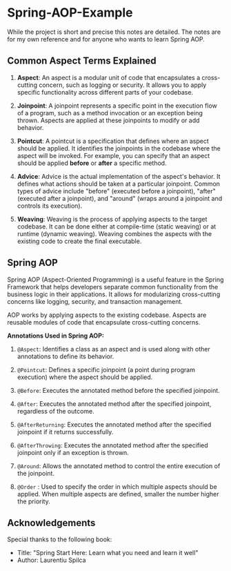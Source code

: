 # Spring-AOP-Example

 While the project is short and precise this notes are detailed. The notes are for my own reference and for anyone who wants to learn Spring AOP.

## **Common Aspect Terms Explained**

1. **Aspect**: An aspect is a modular unit of code that encapsulates a cross-cutting concern, such as logging or security. It allows you to apply specific functionality across different parts of your codebase.

2. **Joinpoint**: A joinpoint represents a specific point in the execution flow of a program, such as a method invocation or an exception being thrown. Aspects are applied at these joinpoints to modify or add behavior.

3. **Pointcut**: A pointcut is a specification that defines where an aspect should be applied. It identifies the joinpoints in the codebase where the aspect will be invoked. For example, you can specify that an aspect should be applied **before** or **after** a specific method.

4. **Advice**: Advice is the actual implementation of the aspect's behavior. It defines what actions should be taken at a particular joinpoint. Common types of advice include "before" (executed before a joinpoint), "after" (executed after a joinpoint), and "around" (wraps around a joinpoint and controls its execution).

5. **Weaving**: Weaving is the process of applying aspects to the target codebase. It can be done either at compile-time (static weaving) or at runtime (dynamic weaving). Weaving combines the aspects with the existing code to create the final executable.



## **Spring AOP**

Spring AOP (Aspect-Oriented Programming) is a useful feature in the Spring Framework that helps developers separate common functionality from the business logic in their applications. It allows for modularizing cross-cutting concerns like logging, security, and transaction management.

AOP works by applying aspects to the existing codebase. Aspects are reusable modules of code that encapsulate cross-cutting concerns. 

**Annotations Used in Spring AOP:**

1. `@Aspect`: Identifies a class as an aspect and is used along with other annotations to define its behavior.

2. `@Pointcut`: Defines a specific joinpoint (a point during program execution) where the aspect should be applied.

3. `@Before`: Executes the annotated method before the specified joinpoint.

4. `@After`: Executes the annotated method after the specified joinpoint, regardless of the outcome.

5. `@AfterReturning`: Executes the annotated method after the specified joinpoint if it returns successfully.

6. `@AfterThrowing`: Executes the annotated method after the specified joinpoint only if an exception is thrown.

7. `@Around`: Allows the annotated method to control the entire execution of the joinpoint.

8. `@Order` : Used to specify the order in which multiple aspects should be applied. When multiple aspects are defined, smaller the number higher the priority.

## Acknowledgements
Special thanks to the following book:
- Title: "Spring Start Here: Learn what you need and learn it well"
- Author: Laurentiu Spilca


